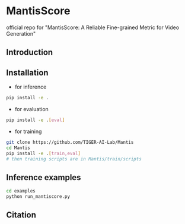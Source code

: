 # MantisScore
official repo for "MantisScore: A Reliable Fine-grained Metric for Video Generation"

## Introduction


## Installation

- for inference
```bash
pip install -e . 
```
- for evaluation
```bash
pip install -e .[eval] 
```
- for training
```bash
git clone https://github.com/TIGER-AI-Lab/Mantis
cd Mantis
pip install -e .[train,eval]
# then training scripts are in Mantis/train/scripts
```

## Inference examples
```bash
cd examples
python run_mantiscore.py
```


## Citation
```bibtex
```
